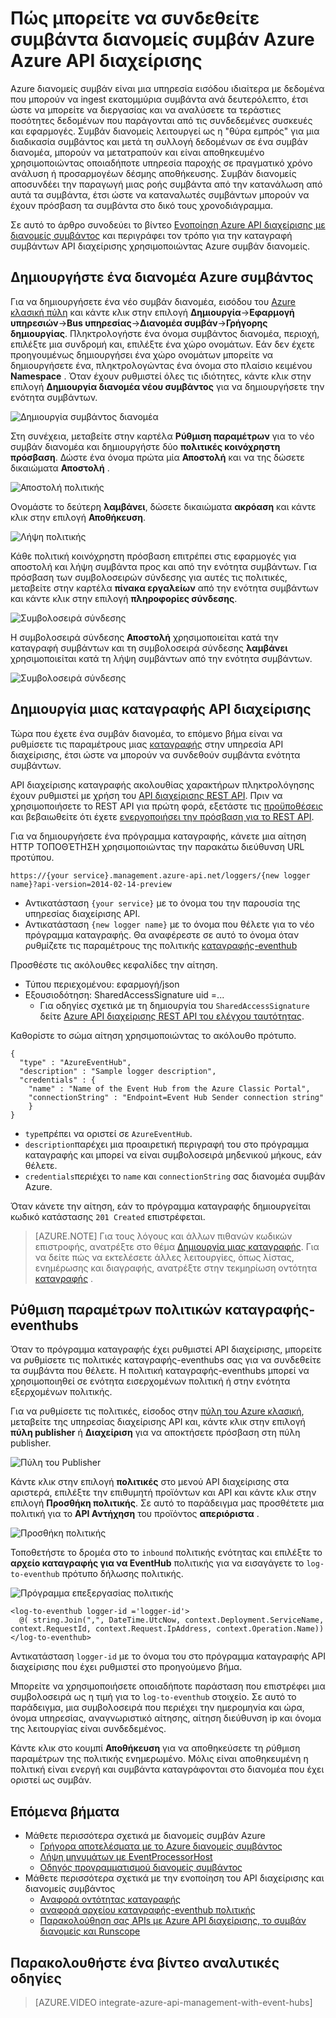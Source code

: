 <properties 
    pageTitle="Πώς μπορείτε να συνδεθείτε συμβάντα διανομείς συμβάν Azure Azure API διαχείρισης | Microsoft Azure" 
    description="Μάθετε πώς μπορείτε να συνδεθείτε συμβάντα διανομείς συμβάν Azure Azure API διαχείρισης." 
    services="api-management" 
    documentationCenter="" 
    authors="steved0x" 
    manager="erikre" 
    editor=""/>

<tags 
    ms.service="api-management" 
    ms.workload="mobile" 
    ms.tgt_pltfrm="na" 
    ms.devlang="na" 
    ms.topic="article" 
    ms.date="10/25/2016" 
    ms.author="sdanie"/>

# <a name="how-to-log-events-to-azure-event-hubs-in-azure-api-management"></a>Πώς μπορείτε να συνδεθείτε συμβάντα διανομείς συμβάν Azure Azure API διαχείρισης

Azure διανομείς συμβάν είναι μια υπηρεσία εισόδου ιδιαίτερα με δεδομένα που μπορούν να ingest εκατομμύρια συμβάντα ανά δευτερόλεπτο, έτσι ώστε να μπορείτε να διεργασίας και να αναλύσετε τα τεράστιες ποσότητες δεδομένων που παράγονται από τις συνδεδεμένες συσκευές και εφαρμογές. Συμβάν διανομείς λειτουργεί ως η "θύρα εμπρός" για μια διαδικασία συμβάντος και μετά τη συλλογή δεδομένων σε ένα συμβάν διανομέα, μπορούν να μετατραπούν και είναι αποθηκευμένο χρησιμοποιώντας οποιαδήποτε υπηρεσία παροχής σε πραγματικό χρόνο ανάλυση ή προσαρμογέων δέσμης αποθήκευσης. Συμβάν διανομείς αποσυνδέει την παραγωγή μιας ροής συμβάντα από την κατανάλωση από αυτά τα συμβάντα, έτσι ώστε να καταναλωτές συμβάντων μπορούν να έχουν πρόσβαση τα συμβάντα στο δικό τους χρονοδιάγραμμα.

Σε αυτό το άρθρο συνοδεύει το βίντεο [Ενοποίηση Azure API διαχείρισης με διανομείς συμβάντος](https://azure.microsoft.com/documentation/videos/integrate-azure-api-management-with-event-hubs/) και περιγράφει τον τρόπο για την καταγραφή συμβάντων API διαχείρισης χρησιμοποιώντας Azure συμβάν διανομείς.

## <a name="create-an-azure-event-hub"></a>Δημιουργήστε ένα διανομέα Azure συμβάντος

Για να δημιουργήσετε ένα νέο συμβάν διανομέα, εισόδου του [Azure κλασική πύλη](https://manage.windowsazure.com) και κάντε κλικ στην επιλογή **Δημιουργία**->**Εφαρμογή υπηρεσιών**->**Bus υπηρεσίας**->**Διανομέα συμβάν**->**Γρήγορης δημιουργίας**. Πληκτρολογήστε ένα όνομα συμβάντος διανομέα, περιοχή, επιλέξτε μια συνδρομή και, επιλέξτε ένα χώρο ονομάτων. Εάν δεν έχετε προηγουμένως δημιουργήσει ένα χώρο ονομάτων μπορείτε να δημιουργήσετε ένα, πληκτρολογώντας ένα όνομα στο πλαίσιο κειμένου **Namespace** . Όταν έχουν ρυθμιστεί όλες τις ιδιότητες, κάντε κλικ στην επιλογή **Δημιουργία διανομέα νέου συμβάντος** για να δημιουργήσετε την ενότητα συμβάντων.

![Δημιουργία συμβάντος διανομέα][create-event-hub]

Στη συνέχεια, μεταβείτε στην καρτέλα **Ρύθμιση παραμέτρων** για το νέο συμβάν διανομέα και δημιουργήστε δύο **πολιτικές κοινόχρηστη πρόσβαση**. Δώστε ένα όνομα πρώτα μία **Αποστολή** και να της δώσετε δικαιώματα **Αποστολή** .

![Αποστολή πολιτικής][sending-policy]

Ονομάστε το δεύτερη **λαμβάνει**, δώσετε δικαιώματα **ακρόαση** και κάντε κλικ στην επιλογή **Αποθήκευση**.

![Λήψη πολιτικής][receiving-policy]

Κάθε πολιτική κοινόχρηστη πρόσβαση επιτρέπει στις εφαρμογές για αποστολή και λήψη συμβάντα προς και από την ενότητα συμβάντων. Για πρόσβαση των συμβολοσειρών σύνδεσης για αυτές τις πολιτικές, μεταβείτε στην καρτέλα **πίνακα εργαλείων** από την ενότητα συμβάντων και κάντε κλικ στην επιλογή **πληροφορίες σύνδεσης**.

![Συμβολοσειρά σύνδεσης][event-hub-dashboard]

Η συμβολοσειρά σύνδεσης **Αποστολή** χρησιμοποιείται κατά την καταγραφή συμβάντων και τη συμβολοσειρά σύνδεσης **λαμβάνει** χρησιμοποιείται κατά τη λήψη συμβάντων από την ενότητα συμβάντων.

![Συμβολοσειρά σύνδεσης][event-hub-connection-string]

## <a name="create-an-api-management-logger"></a>Δημιουργία μιας καταγραφής API διαχείρισης

Τώρα που έχετε ένα συμβάν διανομέα, το επόμενο βήμα είναι να ρυθμίσετε τις παραμέτρους μιας [καταγραφής](https://msdn.microsoft.com/library/azure/mt592020.aspx) στην υπηρεσία API διαχείρισης, έτσι ώστε να μπορούν να συνδεθούν συμβάντα ενότητα συμβάντων.

API διαχείρισης καταγραφής ακολουθίας χαρακτήρων πληκτρολόγησης έχουν ρυθμιστεί με χρήση του [API διαχείρισης REST API](http://aka.ms/smapi). Πριν να χρησιμοποιήσετε το REST API για πρώτη φορά, εξετάστε τις [προϋποθέσεις](https://msdn.microsoft.com/library/azure/dn776326.aspx#Prerequisites) και βεβαιωθείτε ότι έχετε [ενεργοποιήσει την πρόσβαση για το REST API](https://msdn.microsoft.com/library/azure/dn776326.aspx#EnableRESTAPI).

Για να δημιουργήσετε ένα πρόγραμμα καταγραφής, κάνετε μια αίτηση HTTP ΤΟΠΟΘΈΤΗΣΗ χρησιμοποιώντας την παρακάτω διεύθυνση URL προτύπου.

    https://{your service}.management.azure-api.net/loggers/{new logger name}?api-version=2014-02-14-preview

-   Αντικατάσταση `{your service}` με το όνομα του την παρουσία της υπηρεσίας διαχείρισης API.
-   Αντικατάσταση `{new logger name}` με το όνομα που θέλετε για το νέο πρόγραμμα καταγραφής. Θα αναφέρεστε σε αυτό το όνομα όταν ρυθμίζετε τις παραμέτρους της πολιτικής [καταγραφής-eventhub](https://msdn.microsoft.com/library/azure/dn894085.aspx#log-to-eventhub)

Προσθέστε τις ακόλουθες κεφαλίδες την αίτηση.

-   Τύπου περιεχομένου: εφαρμογή/json
-   Εξουσιοδότηση: SharedAccessSignature uid =...
    -   Για οδηγίες σχετικά με τη δημιουργία του `SharedAccessSignature` δείτε [Azure API διαχείρισης REST API του ελέγχου ταυτότητας](https://msdn.microsoft.com/library/azure/dn798668.aspx).

Καθορίστε το σώμα αίτηση χρησιμοποιώντας το ακόλουθο πρότυπο.

    {
      "type" : "AzureEventHub",
      "description" : "Sample logger description",
      "credentials" : {
        "name" : "Name of the Event Hub from the Azure Classic Portal",
        "connectionString" : "Endpoint=Event Hub Sender connection string"
        }
    }

-   `type`πρέπει να οριστεί σε `AzureEventHub`.
-   `description`παρέχει μια προαιρετική περιγραφή του στο πρόγραμμα καταγραφής και μπορεί να είναι συμβολοσειρά μηδενικού μήκους, εάν θέλετε.
-   `credentials`περιέχει το `name` και `connectionString` σας διανομέα συμβάν Azure.

Όταν κάνετε την αίτηση, εάν το πρόγραμμα καταγραφής δημιουργείται κωδικό κατάστασης `201 Created` επιστρέφεται. 

>[AZURE.NOTE] Για τους λόγους και άλλων πιθανών κωδικών επιστροφής, ανατρέξτε στο θέμα [Δημιουργία μιας καταγραφής](https://msdn.microsoft.com/library/azure/mt592020.aspx#PUT). Για να δείτε πώς να εκτελέσετε άλλες λειτουργίες, όπως λίστας, ενημέρωσης και διαγραφής, ανατρέξτε στην τεκμηρίωση οντότητα [καταγραφής](https://msdn.microsoft.com/library/azure/mt592020.aspx) .

## <a name="configure-log-to-eventhubs-policies"></a>Ρύθμιση παραμέτρων πολιτικών καταγραφής-eventhubs

Όταν το πρόγραμμα καταγραφής έχει ρυθμιστεί API διαχείρισης, μπορείτε να ρυθμίσετε τις πολιτικές καταγραφής-eventhubs σας για να συνδεθείτε τα συμβάντα που θέλετε. Η πολιτική καταγραφής-eventhubs μπορεί να χρησιμοποιηθεί σε ενότητα εισερχομένων πολιτική ή στην ενότητα εξερχομένων πολιτικής.

Για να ρυθμίσετε τις πολιτικές, είσοδος στην [πύλη του Azure κλασική](https://manage.windowsazure.com), μεταβείτε της υπηρεσίας διαχείρισης API και, κάντε κλικ στην επιλογή **πύλη publisher** ή **Διαχείριση** για να αποκτήσετε πρόσβαση στη πύλη publisher.

![Πύλη του Publisher][publisher-portal]

Κάντε κλικ στην επιλογή **πολιτικές** στο μενού API διαχείρισης στα αριστερά, επιλέξτε την επιθυμητή προϊόντων και API και κάντε κλικ στην επιλογή **Προσθήκη πολιτικής**. Σε αυτό το παράδειγμα μας προσθέτετε μια πολιτική για το **API Αντήχηση** του προϊόντος **απεριόριστα** .

![Προσθήκη πολιτικής][add-policy]

Τοποθετήστε το δρομέα στο το `inbound` πολιτικής ενότητας και επιλέξτε το **αρχείο καταγραφής για να EventHub** πολιτικής για να εισαγάγετε το `log-to-eventhub` πρότυπο δήλωσης πολιτικής.

![Πρόγραμμα επεξεργασίας πολιτικής][event-hub-policy]

    <log-to-eventhub logger-id ='logger-id'>
      @( string.Join(",", DateTime.UtcNow, context.Deployment.ServiceName, context.RequestId, context.Request.IpAddress, context.Operation.Name))
    </log-to-eventhub>

Αντικατάσταση `logger-id` με το όνομα του στο πρόγραμμα καταγραφής API διαχείρισης που έχει ρυθμιστεί στο προηγούμενο βήμα.

Μπορείτε να χρησιμοποιήσετε οποιαδήποτε παράσταση που επιστρέφει μια συμβολοσειρά ως η τιμή για το `log-to-eventhub` στοιχείο. Σε αυτό το παράδειγμα, μια συμβολοσειρά που περιέχει την ημερομηνία και ώρα, όνομα υπηρεσίας, αναγνωριστικό αίτησης, αίτηση διεύθυνση ip και όνομα της λειτουργίας είναι συνδεδεμένος.

Κάντε κλικ στο κουμπί **Αποθήκευση** για να αποθηκεύσετε τη ρύθμιση παραμέτρων της πολιτικής ενημερωμένο. Μόλις είναι αποθηκευμένη η πολιτική είναι ενεργή και συμβάντα καταγράφονται στο διανομέα που έχει οριστεί ως συμβάν.

## <a name="next-steps"></a>Επόμενα βήματα

-   Μάθετε περισσότερα σχετικά με διανομείς συμβάν Azure
    -   [Γρήγορα αποτελέσματα με το Azure διανομείς συμβάντος](../event-hubs/event-hubs-csharp-ephcs-getstarted.md)
    -   [Λήψη μηνυμάτων με EventProcessorHost](../event-hubs/event-hubs-csharp-ephcs-getstarted.md#receive-messages-with-eventprocessorhost)
    -   [Οδηγός προγραμματισμού διανομείς συμβάντος](../event-hubs/event-hubs-programming-guide.md)
-   Μάθετε περισσότερα σχετικά με την ενοποίηση του API διαχείρισης και διανομείς συμβάντος
    -   [Αναφορά οντότητας καταγραφής](https://msdn.microsoft.com/library/azure/mt592020.aspx)
    -   [αναφορά αρχείου καταγραφής-eventhub πολιτικής](https://msdn.microsoft.com/library/azure/dn894085.aspx#log-to-eventhub)
    -   [Παρακολούθηση σας APIs με Azure API διαχείρισης, το συμβάν διανομείς και Runscope](api-management-log-to-eventhub-sample.md)    

## <a name="watch-a-video-walkthrough"></a>Παρακολουθήστε ένα βίντεο αναλυτικές οδηγίες

> [AZURE.VIDEO integrate-azure-api-management-with-event-hubs]


[publisher-portal]: ./media/api-management-howto-log-event-hubs/publisher-portal.png
[create-event-hub]: ./media/api-management-howto-log-event-hubs/create-event-hub.png
[event-hub-connection-string]: ./media/api-management-howto-log-event-hubs/event-hub-connection-string.png
[event-hub-dashboard]: ./media/api-management-howto-log-event-hubs/event-hub-dashboard.png
[receiving-policy]: ./media/api-management-howto-log-event-hubs/receiving-policy.png
[sending-policy]: ./media/api-management-howto-log-event-hubs/sending-policy.png
[event-hub-policy]: ./media/api-management-howto-log-event-hubs/event-hub-policy.png
[add-policy]: ./media/api-management-howto-log-event-hubs/add-policy.png






